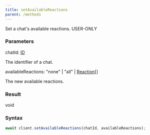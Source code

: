 ```yaml
---
title: setAvailableReactions
parent: /methods
---
```


Set a chat's available reactions.<span class="select-none"> <span class="inline-flex w-fit items-center"><span class="w-fit bg-dbt px-1.5 rounded-md select-none text-fgt text-[10px]">USER-ONLY</span></span> </span>

### Parameters 

<div class="flex flex-col gap-3"><div><div class="font-mono" id="p_chatId" data-anchor><span class="font-bold">chatId</span><span class="opacity-50">:</span> <a href="/types/id"  >ID</a></div><div class="pl-3"><div class="no-margin">

The identifier of a chat.

</div></div></div><div><div class="font-mono" id="p_availableReactions" data-anchor><span class="font-bold">availableReactions</span><span class="opacity-50">:</span> <span>&quot;none&quot;</span> <span class="opacity-50">|</span> <span>&quot;all&quot;</span> <span class="opacity-50">|</span> <a href="/types/reaction"  >Reaction</a><span class="opacity-50">[]</span></div><div class="pl-3"><div class="no-margin">

The new available reactions.

</div></div></div></div>

### Result 

<div class="font-mono"><span>void</span></div>

### Syntax

```ts
await client.setAvailableReactions(chatId, availableReactions);
```



